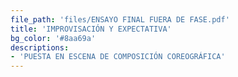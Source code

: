 ```yaml
---
file_path: 'files/ENSAYO FINAL FUERA DE FASE.pdf'
title: 'IMPROVISACIÓN Y EXPECTATIVA'
bg_color: '#8aa69a'
descriptions:
- 'PUESTA EN ESCENA DE COMPOSICIÓN COREOGRÁFICA'
---
```

